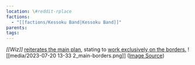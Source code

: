 ```yaml
---
location: \#reddit-rplace
factions:
  - "[[factions/Kessoku Band|Kessoku Band]]"
parents: 
tags: 
---
```

*[[Wiz]]* [reiterates the main plan](discord://discord.com/channels/1093664259273130084/1131230952119615600/1131579633855381544), stating to [work exclusively on the borders.](discord://discord.com/channels/1093664259273130084/1131230952119615600/1131579691229261824)
![[media/2023-07-20 13-33 2_main-borders.png]]
([Image Source](discord://discord.com/channels/1093664259273130084/1131230952119615600/1131579691229261824))
